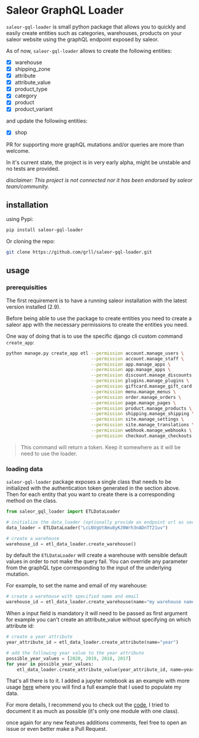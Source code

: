 # Saleor GraphQL Loader

`saleor-gql-loader` is small python package that allows you to quickly and easily
create entities such as categories, warehouses, products on your saleor website
using the graphQL endpoint exposed by saleor.

As of now, `saleor-gql-loader` allows to create the following entities:

- [x] warehouse
- [x] shipping_zone
- [x] attribute
- [x] attribute_value
- [x] product_type
- [x] category
- [x] product
- [x] product_variant

and update the following entities:

- [x] shop

PR for supporting more graphQL mutations and/or queries are more than welcome.

In it's current state, the project is in very early alpha, might be unstable
and no tests are provided.

_disclaimer: This project is not connected nor it has been endorsed by saleor
team/community._

## installation

using Pypi:

```bash
pip install saleor-gql-loader
```

Or cloning the repo:

```bash
git clone https://github.com/grll/saleor-gql-loader.git
```

## usage

### prerequisities

The first requirement is to have a running saleor installation with the latest
version installed (2.9).

Before being able to use the package to create entities you need to create a
saleor app with the necessary permissions to create the entities you need.

One way of doing that is to use the specific django cli custom command `create_app`:

```bash
python manage.py create_app etl --permission account.manage_users \
                                --permission account.manage_staff \
                                --permission app.manage_apps \
                                --permission app.manage_apps \
                                --permission discount.manage_discounts \
                                --permission plugins.manage_plugins \
                                --permission giftcard.manage_gift_card \
                                --permission menu.manage_menus \
                                --permission order.manage_orders \
                                --permission page.manage_pages \
                                --permission product.manage_products \
                                --permission shipping.manage_shipping \
                                --permission site.manage_settings \
                                --permission site.manage_translations \
                                --permission webhook.manage_webhooks \
                                --permission checkout.manage_checkouts
```

> This command will return a token. Keep it somewhere as it will be need to use the
> loader.

### loading data

`saleor-gql-loader` package exposes a single class that needs to be initialized
with the authentication token generated in the section above. Then for each entity
that you want to create there is a corresponding method on the class.

```python
from saleor_gql_loader import ETLDataLoader

# initialize the data_loader (optionally provide an endpoint url as second parameter)
data_loader = ETLDataLoader("LcLNVgUt8mu8yKJ0Wrh3nADnTT21uv")

# create a warehouse
warehouse_id = etl_data_loader.create_warehouse()
```

by default the `ETLDataLoader` will create a warehouse with sensible default values
in order to not make the query fail. You can override any parameter from the graphQL
type corresponding to the input of the underlying mutation.

For example, to set the name and email of my warehouse:

```python
# create a warehouse with specified name and email
warehouse_id = etl_data_loader.create_warehouse(name="my warehouse name", email="email@example.com")
```

When a input field is mandatory it will need to be passed as first argument for example
you can't create an attribute_value without specifying on which attribute id:

```python
# create a year attribute
year_attribute_id = etl_data_loader.create_attribute(name="year")

# add the following year value to the year attribute
possible_year_values = [2020, 2019, 2018, 2017]
for year in possible_year_values:
    etl_data_loader.create_attribute_value(year_attribute_id, name=year)
```

That's all there is to it. I added a jupyter notebook as an example with more usage [here](https://github.com/grll/saleor-gql-loader/blob/master/saleor_gql_loader/example.ipynb) where you will find a full
example that I used to populate my data.

For more details, I recommend you to check out the [code](https://github.com/grll/saleor-gql-loader/blob/master/saleor_gql_loader/data_loader.py), I tried to document it as much
as possible (it's only one module with one class).

once again for any new features additions comments, feel free to open an issue or
even better make a Pull Request.
